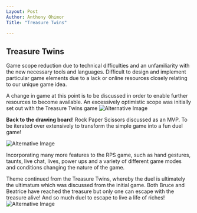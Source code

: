 ```yaml
---
Layout: Post
Author: Anthony Ohimor 
Title: "Treasure Twins"

---
```

## Treasure Twins
 Game scope reduction due to technical difficulties and an unfamiliarity with the new necessary tools and languages. Difficult to design and implement particular game elements due to a lack or online resources closely relating to our unique game idea.

A change in game at this point is to be discussed in order to enable further resources to become available. An excessively optimistic scope was initially set out with the Treasure Twins game
![Alternative Image ](https://cdn.discordapp.com/attachments/905913951559221308/919259340836335696/ui_temp.png) <br>

**Back to the drawing board**! Rock Paper Scissors discussed as an MVP. To be iterated over extensively to transform the simple game into a fun duel game! 

![Alternative Image](https://images.unsplash.com/photo-1532622785990-d2c36a76f5a6?ixlib=rb-1.2.1&ixid=MnwxMjA3fDB8MHxzZWFyY2h8Mnx8ZHJhd2luZyUyMGJvYXJkc3xlbnwwfHwwfHw%3D&auto=format&fit=crop&w=900&q=60)

Incorporating many more features to the RPS game, such as hand gestures, taunts, live chat, lives, power ups and a variety of different game modes and conditions changing the nature of the game.

Theme continued from the Treasure Twins, whereby the duel is ultimately the ultimatum which was discussed from the initial game. Both Bruce and Beatrice have reached the treasure but only one can escape with the treasure alive! And so much duel to escape to live a life of riches!![Alternative Image](https://img.itch.zone/aW1nLzcxNDkyNjAuZ2lm/508x254%23mb/vukRX6.gif) <br>



